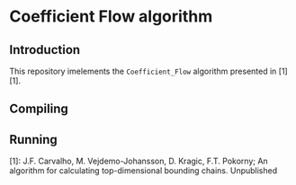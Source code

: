 # Coefficient Flow algorithm

## Introduction
This repository imelements the `Coefficient_Flow` algorithm presented in [1][1].

## Compiling

## Running



[1]: J.F. Carvalho, M. Vejdemo-Johansson, D. Kragic, F.T. Pokorny; An algorithm for calculating top-dimensional bounding chains. Unpublished
